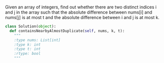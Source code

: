 
Given an array of integers, find out whether there are two distinct indices i and j in the array such that the absolute difference between nums[i] and nums[j] is at most t and the absolute difference between i and j is at most k.



```python
class Solution(object):
  def containsNearbyAlmostDuplicate(self, nums, k, t):
    """
    :type nums: List[int]
    :type k: int
    :type t: int
    :rtype: bool
    """
```
